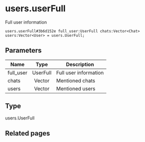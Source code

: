 # users.userFull
Full user information

```
users.userFull#3b6d152e full_user:UserFull chats:Vector<Chat> users:Vector<User> = users.UserFull;
```

## Parameters
| Name | Type | Description |
| ---- | :----: | ----------- |
| full_user | UserFull | Full user information |
| chats | Vector<Chat> | Mentioned chats |
| users | Vector<User> | Mentioned users |


## Type
users.UserFull

## Related pages
